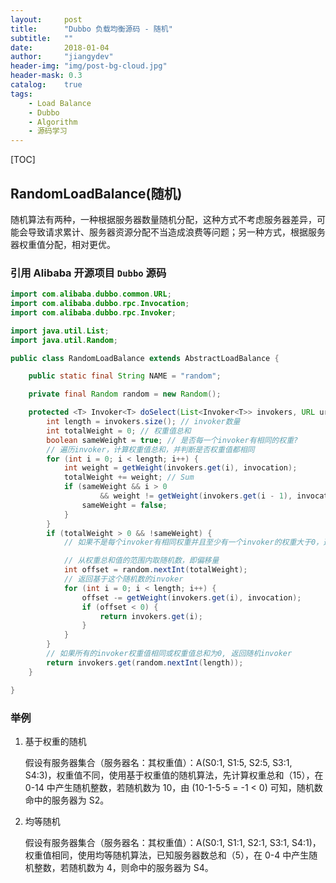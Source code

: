 ```yaml
---
layout:     post
title:      "Dubbo 负载均衡源码 - 随机"
subtitle:   ""
date:       2018-01-04
author:     "jiangydev"
header-img: "img/post-bg-cloud.jpg"
header-mask: 0.3
catalog:    true
tags:
    - Load Balance
    - Dubbo
    - Algorithm
    - 源码学习
---
```


[TOC]

## RandomLoadBalance(随机)

随机算法有两种，一种根据服务器数量随机分配，这种方式不考虑服务器差异，可能会导致请求累计、服务器资源分配不当造成浪费等问题；另一种方式，根据服务器权重值分配，相对更优。

### 引用 Alibaba 开源项目 `Dubbo` 源码

```java
import com.alibaba.dubbo.common.URL;
import com.alibaba.dubbo.rpc.Invocation;
import com.alibaba.dubbo.rpc.Invoker;

import java.util.List;
import java.util.Random;

public class RandomLoadBalance extends AbstractLoadBalance {

    public static final String NAME = "random";

    private final Random random = new Random();

    protected <T> Invoker<T> doSelect(List<Invoker<T>> invokers, URL url, Invocation invocation) {
        int length = invokers.size(); // invoker数量
        int totalWeight = 0; // 权重值总和
        boolean sameWeight = true; // 是否每一个invoker有相同的权重?
        // 遍历invoker，计算权重值总和，并判断是否权重值都相同
        for (int i = 0; i < length; i++) {
            int weight = getWeight(invokers.get(i), invocation);
            totalWeight += weight; // Sum
            if (sameWeight && i > 0
                    && weight != getWeight(invokers.get(i - 1), invocation)) {
                sameWeight = false;
            }
        }
        if (totalWeight > 0 && !sameWeight) {
            // 如果不是每个invoker有相同权重并且至少有一个invoker的权重大于0，选择基于权重值的随机算法

            // 从权重总和值的范围内取随机数，即偏移量
            int offset = random.nextInt(totalWeight);
            // 返回基于这个随机数的invoker
            for (int i = 0; i < length; i++) {
                offset -= getWeight(invokers.get(i), invocation);
                if (offset < 0) {
                    return invokers.get(i);
                }
            }
        }
        // 如果所有的invoker权重值相同或权重值总和为0, 返回随机invoker
        return invokers.get(random.nextInt(length));
    }

}
```

### 举例

1. 基于权重的随机

   假设有服务器集合（服务器名：其权重值）：A(S0:1, S1:5, S2:5, S3:1, S4:3)，权重值不同，使用基于权重值的随机算法，先计算权重总和（15），在 0-14 中产生随机整数，若随机数为 10，由 (10-1-5-5 = -1 < 0) 可知，随机数命中的服务器为 S2。

2. 均等随机

   假设有服务器集合（服务器名：其权重值）：A(S0:1, S1:1, S2:1, S3:1, S4:1)，权重值相同，使用均等随机算法，已知服务器数总和（5），在 0-4 中产生随机整数，若随机数为 4，则命中的服务器为 S4。